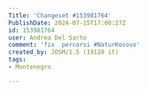 ```yaml
---
Title: 'Changeset #153981764'
PublishDate: 2024-07-15T17:00:27Z
id: 153981764
user: Andrea Del Sarto
comment: 'fix  percorsi #NaturKosovo'
created_by: JOSM/1.5 (19128 it)
tags:
- Montenegro

---
```

